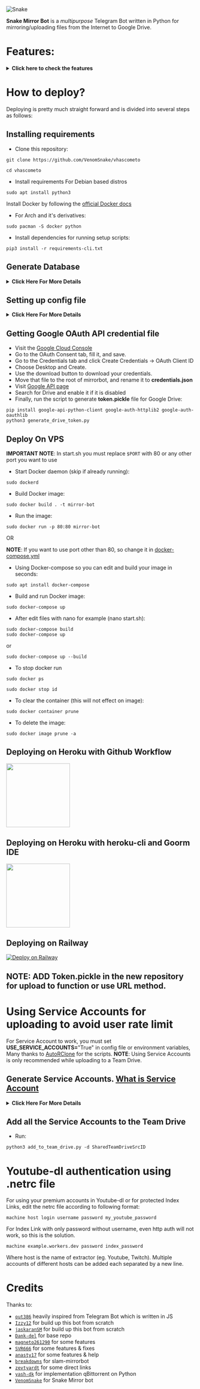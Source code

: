 ![Snake](https://telegra.ph/file/3eadd386697205a815e87.png)


**Snake Mirror Bot** is a _multipurpose_ Telegram Bot written in Python for mirroring/uploading files from the Internet to Google Drive.

# Features:
<details>
    <summary><b>Click here to check the features </b></summary>

## Features
- qBittorrent
- Leech Supported
- Thumbnail Support
- Size limiting for Torrent/Direct, Tar/Unzip, Mega and clone
- Stop duplicates for all tasks except for qBittorrent and youtube-dl tasks 
- Tar/Unzip G-Drive link 
- Select files from Torrent before downloading using qbittorrent
- Sudo with or without Database
- Multiple Trackers support
- Extracting **tar.xz** support
- Counting files/folders from Google Drive link
- View Link button instead of direct download link
- Shell and Executor
- Speedtest
- Status Pages for unlimited tasks
- Clone status
- Search in Mltiple Drive folder/TD
- Many bugs has been fixed
- Torrent search Supported:
```
nyaa.si, sukebei, 1337x, piratebay,
tgx, yts, eztv, torlock, rarbg
```
- Direct links Supported:
```
letsupload.io, hxfile.co, anonfiles.com, bayfiles.com, antfiles,
fembed.com, fembed.net, femax20.com, layarkacaxxi.icu, fcdn.stream,
sbplay.org, naniplay.com, naniplay.nanime.in, naniplay.nanime.biz, sbembed.com,
streamtape.com, streamsb.net, feurl.com, pixeldrain.com, racaty.net,
1fichier.com, 1drv.ms (Only works for file not folder or business account),
uptobox.com (Uptobox account must be premium), solidfiles.com

```
## From Original and Other Repositories
- Mirroring direct download links, Torrent, and Telegram files to Google Drive
- Mirroring Mega.nz links to Google Drive (If your Mega account not premium, it will limit 5GB/6 hours)
- Copy files from someone's Drive to your Drive (Using Autorclone)
- Download/Upload progress, Speeds and ETAs
- Mirror all Youtube-dl supported links
- Docker support
- Uploading to Team Drive
- Index Link support
- Service Account support
- Delete files from Drive
- Shortener support
- Custom Filename (Only for URL, Telegram files and Youtube-dl. Not for Mega links and Magnet/Torrents)
- Extracting password protected files, using custom filename and download from password protected Index Links see these examples:
<p><a href="https://telegra.ph/Magneto-Python-Aria---Custom-Filename-Examples-01-20"> <img src="https://img.shields.io/badge/See%20Telegraph-grey?style=for-the-badge&logo=telegraph" width="170""/></a></p>

- Extract these file types and uploads to Google Drive
```
ZIP, RAR, TAR, 7z, ISO, WIM, CAB, GZIP, BZIP2,
APM, ARJ, CHM, CPIO, CramFS, DEB, DMG, FAT,
HFS, LZH, LZMA, LZMA2, MBR, MSI, MSLZ, NSIS,
NTFS, RPM, SquashFS, UDF, VHD, XAR, Z.
```

</details>

# How to deploy?
Deploying is pretty much straight forward and is divided into several steps as follows:
## Installing requirements

- Clone this repository:
```
git clone https://github.com/VenomSnake/vhascometo

cd vhascometo
```

- Install requirements
For Debian based distros
```
sudo apt install python3
```
Install Docker by following the [official Docker docs](https://docs.docker.com/engine/install/debian/)

- For Arch and it's derivatives:
```
sudo pacman -S docker python
```
- Install dependencies for running setup scripts:
```
pip3 install -r requirements-cli.txt
```
## Generate Database
<details>
    <summary><b>Click Here For More Details</b></summary>

**1. Using ElephantSQL**
- Go to https://elephantsql.com/ and create account (skip this if you already have ElephantSQL account)
- Hit **Create New Instance**
- Follow the further instructions in the screen
- Hit **Select Region**
- Hit **Review**
- Hit **Create instance**
- Select your database name
- Copy your database URL, and fill to **DATABASE_URL** in config

**2. Using Heroku PostgreSQL**
<p><a href="https://dev.to/prisma/how-to-setup-a-free-postgresql-database-on-heroku-1dc1"> <img src="https://img.shields.io/badge/See%20Dev.to-black?style=for-the-badge&logo=dev.to" width="160""/></a></p>

</details>

## Setting up config file
<details>
    <summary><b>Click Here For More Details</b></summary>

```
cp config_sample.env config.env 
```
Fill up rest of the fields. Meaning of each fields are discussed below:
### Required Field
- `BOT_TOKEN`: The Telegram bot token that you get from [@BotFather](https://t.me/BotFather)
- `TELEGRAM_API`: This is to authenticate to your Telegram account for downloading Telegram files. You can get this from https://my.telegram.org DO NOT put this in quotes.
- `TELEGRAM_HASH`: This is to authenticate to your Telegram account for downloading Telegram files. You can get this from https://my.telegram.org
- `OWNER_ID`: The Telegram user ID (not username) of the Owner of the bot, you can get it from [@Userinfobot](https://t.me/userinfobot)
- `GDRIVE_FOLDER_ID`: This is the folder ID of the Google Drive Folder to which you want to upload all the mirrors.
- `DOWNLOAD_DIR`: The path to the local folder where the downloads should be downloaded to.
- `DOWNLOAD_STATUS_UPDATE_INTERVAL`: A short interval of time in seconds after which the Mirror progress message is updated. (I recommend to keep it `5` seconds at least)  
- `AUTO_DELETE_MESSAGE_DURATION`: Interval of time (in seconds), after which the bot deletes it's message (and command message) which is expected to be viewed instantly. (**NOTE**: Set to `-1` to never automatically delete messages)
### Optional Field
- `ACCOUNTS_ZIP_URL`: Only if you want to load your Service Account externally from an Index Link. Archive the accounts folder to a zip file. Fill this with the direct link of that file.
- `TOKEN_PICKLE_URL`: Only if you want to load your **token.pickle** externally from an Index Link. Fill this with the direct link of that file.
- `MULTI_SEARCH_URL`: To use search/list in multiple TD/folder. Run driveid.py in your terminal and follow it. It will generate a file **drive_folder** when you finish. Upload that file [here](https://gist.github.com/) with the same file name. Open the raw file of that gist, it's URL will be your required config. Check wiki for gist related help. 
- `DATABASE_URL`: Your Database URL. See [Generate Database](https://github.com/venomsnake/vhascometo/tree/master#generate-database) to generate database (**NOTE**: If you use database you can save your Sudo ID permanently using `/addsudo` command).
- `AUTHORIZED_CHATS`: Fill user_id and chat_id (not username) of groups/users you want to authorize. Separate them with space, Examples: `-0123456789 -1122334455 6915401739`.
- `SUDO_USERS`: Fill user_id (not username) of users whom you want to give sudo permission. Separate them with space, Examples: `0123456789 1122334455 6915401739` (**NOTE**: If you want to save Sudo ID permanently without database, you must fill your Sudo Id here).
- `IS_TEAM_DRIVE`: Set to `True` if `GDRIVE_FOLDER_ID` is from a Team Drive else `False` or Leave it empty.
- `USE_SERVICE_ACCOUNTS`: (Leave empty if unsure) Whether to use Service Accounts or not. For this to work see [Using Service Accounts](https://github.com/venomsnake/vhascometo#generate-service-accounts-what-is-service-account) section below.
- `INDEX_URL`: Refer to https://gitlab.com/ParveenBhadooOfficial/Google-Drive-Index The URL should not have any trailing '/'
- `MEGA_API_KEY`: Mega.nz API key to mirror mega.nz links. Get it from [Mega SDK Page](https://mega.nz/sdk)
- `MEGA_EMAIL_ID`: Your E-Mail ID used to sign up on mega.nz for using premium account (Leave though)
- `MEGA_PASSWORD`: Your Password for your mega.nz account
- `BLOCK_MEGA_FOLDER`: If you want to remove mega.nz folder support, set it to `True`.
- `BLOCK_MEGA_LINKS`: If you want to remove mega.nz mirror support, set it to `True`.
- `STOP_DUPLICATE`: (Leave empty if unsure) if this field is set to `True`, bot will check file in Drive, if it is present in Drive, downloading or cloning will be stopped. (**NOTE**: File will be checked using filename, not using filehash, so this feature is not perfect yet)
- `CLONE_LIMIT`: To limit the size of Google Drive folder/file which you can clone (leave space between number and unit, Available units are (gb or GB, tb or TB), Examples: `100 gb, 100 GB, 10 tb, 10 TB`
- `MEGA_LIMIT`: To limit the size of Mega download (leave space between number and unit, available units are (gb or GB, tb or TB), Examples: `100 gb, 100 GB, 10 tb, 10 TB`
- `TORRENT_DIRECT_LIMIT`: To limit the Torrent/Direct mirror size, leave space between number and unit. Available units are (gb or GB, tb or TB), Examples: `100 gb, 100 GB, 10 tb, 10 TB`
- `TAR_UNZIP_LIMIT`: To limit the size of mirroring as Tar or unzipmirror. Available units are (gb or GB, tb or TB), Examples: `100 gb, 100 GB, 10 tb, 10 TB`
- `VIEW_LINK`: View Link button to open file Index Link in browser instead of direct download link, you can figure out if it's compatible with your Index code or not, open any video from you Index and check if its URL ends with `?a=view`, if yes make it `True` it will work (Compatible with https://gitlab.com/ParveenBhadooOfficial/Google-Drive-Index Code)
- `UPTOBOX_TOKEN`: Uptobox token to mirror uptobox links. Get it from [Uptobox Premium Account](https://uptobox.com/my_account).
- `HEROKU_EMAIL`: E-Mail of the Heroku account in which the above app will be deployed (**NOTE**: Only needed if you are deploying on Heroku with Github Workflow).
- `HEROKU_API_KEY`: (Only if you deploying on Heroku) Your Heroku API key, get it from https://dashboard.heroku.com/account.
- `HEROKU_APP_NAME`: (Only if you deploying on Heroku) Your Heroku app name.
- `IGNORE_PENDING_REQUESTS`: If you want the bot to ignore pending requests after it restarts, set this to `True`.
- `STATUS_LIMIT`: Limit the no. of tasks shown in status message with button. (**NOTE**: Recommended limit is `4` tasks at max).
- `IS_VPS`: (Only for VPS) Don't set this to `True` even if you are using VPS, unless facing error with web server. Also go to start.sh and replace `$PORT` by `80` or any port you want to use.
- `SERVER_PORT`: (Only if IS_VPS is `True`) Base URL Port
- `BASE_URL_OF_BOT`: (Required for Heroku to avoid sleep/idling) Valid BASE URL of app where the bot is deployed. IP/Domain of your bot like `http://myip` or if you have chosen other port then `80` then `http://myip:port`, for Heroku fill `https://yourappname.herokuapp.com` (**NOTE**: Do not put slash at the end), still got idling? You can use http://cron-job.org to ping your Heroku app.
- `SHORTENER_API`: Fill your Shortener API key if you are using Shortener.
- `SHORTENER`: if you want to use Shortener in G-Drive and index link, fill Shortener URL here. Examples:
```
exe.io, gplinks.in, shrinkme.io, urlshortx.com, shortzon.com
```

Above are the supported url Shorteners. Except these only some url Shorteners are supported.

**Note**: You can limit maximum concurrent downloads by changing the value of **MAX_CONCURRENT_DOWNLOADS** in aria.sh. By default, it's set to `7`.
### Add more buttons (Optional Field)
Three buttons are already added of Drive Link, Index Link, and View Link, you can add extra buttons, these are optional, if you don't know what are below entries, simply leave them, don't fill anything in them.
- `BUTTON_FOUR_NAME`:
- `BUTTON_FOUR_URL`:
- `BUTTON_FIVE_NAME`:
- `BUTTON_FIVE_URL`:
- `BUTTON_SIX_NAME`:
- `BUTTON_SIX_URL`:
</details>

## Getting Google OAuth API credential file
- Visit the [Google Cloud Console](https://console.developers.google.com/apis/credentials)
- Go to the OAuth Consent tab, fill it, and save.
- Go to the Credentials tab and click Create Credentials -> OAuth Client ID
- Choose Desktop and Create.
- Use the download button to download your credentials.
- Move that file to the root of mirrorbot, and rename it to **credentials.json**
- Visit [Google API page](https://console.developers.google.com/apis/library)
- Search for Drive and enable it if it is disabled
- Finally, run the script to generate **token.pickle** file for Google Drive:
```
pip install google-api-python-client google-auth-httplib2 google-auth-oauthlib
python3 generate_drive_token.py
```

## Deploy On VPS

**IMPORTANT NOTE**: In start.sh you must replace `$PORT` with 80 or any other port you want to use

- Start Docker daemon (skip if already running):
```
sudo dockerd
```
- Build Docker image:
```
sudo docker build . -t mirror-bot
```
- Run the image:
```
sudo docker run -p 80:80 mirror-bot
```
OR

**NOTE**: If you want to use port other than 80, so change it in [docker-compose.yml](https://github.com/venomsnake/vhascometo/blob/master/docker-compose.yml)

- Using Docker-compose so you can edit and build your image in seconds:
```
sudo apt install docker-compose
```
- Build and run Docker image:
```
sudo docker-compose up
```
- After edit files with nano for example (nano start.sh):
```
sudo docker-compose build
sudo docker-compose up
```
or
```
sudo docker-compose up --build
```
- To stop docker run 
```
sudo docker ps
```
```
sudo docker stop id
```
- To clear the container (this will not effect on image):
```
sudo docker container prune
```
- To delete the image:
```
sudo docker image prune -a
```

## Deploying on Heroku with Github Workflow
<p><a href="https://github.com/venomsnake/vhascometo/blob/master/heroku-guide.md"> <img src="https://img.shields.io/badge/Deploy%20To%20Heroku-blueviolet?style=for-the-badge&logo=heroku" width="170"/></a></p>

## Deploying on Heroku with heroku-cli and Goorm IDE
<p><a href="https://telegra.ph/How-to-Deploy-a-Mirror-Bot-to-Heroku-with-CLI-05-06"> <img src="https://img.shields.io/badge/see%20on%20telegraph-grey?style=for-the-badge" width="170"/></a></p>

## Deploying on Railway
[![Deploy on Railway](https://railway.app/button.svg)](https://railway.app/new/template?template=https%3A%2F%2Fgithub.com%2Fvenomsnake%2Fvhascometo%2Ftree%2Fmaster&plugins=postgresql&envs=ACCOUNTS_ZIP_URL%2CAUTHORIZED_CHATS%2CAUTO_DELETE_MESSAGE_DURATION%2CBLOCK_MEGA_FOLDER%2CBLOCK_MEGA_LINKS%2CBOT_TOKEN%2CBUTTON_FOUR_NAME%2CBUTTON_FOUR_URL%2CBUTTON_FIVE_NAME%2CBUTTON_FIVE_URL%2CBUTTON_SIX_NAME%2CBUTTON_SIX_URL%2CCLONE_LIMIT%2CDOWNLOAD_DIR%2CDOWNLOAD_STATUS_UPDATE_INTERVAL%2CENV%2CGDRIVE_FOLDER_ID%2CIGNORE_PENDING_REQUESTS%2CINDEX_URL%2CIS_TEAM_DRIVE%2CMEGA_API_KEY%2CMEGA_EMAIL_ID%2CMEGA_PASSWORD%2CMEGA_LIMIT%2COWNER_ID%2CSHORTENER%2CSHORTENER_API%2CSTOP_DUPLICATE_CLONE%2CSTOP_DUPLICATE_MEGA%2CSTOP_DUPLICATE_MIRROR%2CTAR_UNZIP_LIMIT%2CTELEGRAM_API%2CTELEGRAM_HASH%2CTOKEN_PICKLE_URL%2CTORRENT_DIRECT_LIMIT%2CUPSTREAM_REPO%2CUPSTREAM_BRANCH%2CUPTOBOX_TOKEN%2CUSE_SERVICE_ACCOUNTS%2CVIEW_LINK&optionalEnvs=ACCOUNTS_ZIP_URL%2CAUTHORIZED_CHATS%2CBLOCK_MEGA_FOLDER%2CBLOCK_MEGA_LINKS%2CBUTTON_FOUR_NAME%2CBUTTON_FOUR_URL%2CBUTTON_FIVE_NAME%2CBUTTON_FIVE_URL%2CBUTTON_SIX_NAME%2CBUTTON_SIX_URL%2CCLONE_LIMIT%2CDOWNLOAD_DIR%2CDOWNLOAD_STATUS_UPDATE_INTERVAL%2CIGNORE_PENDING_REQUESTS%2CINDEX_URL%2CIS_TEAM_DRIVE%2CMEGA_API_KEY%2CMEGA_EMAIL_ID%2CMEGA_PASSWORD%2CMEGA_LIMIT%2CSHORTENER%2CSHORTENER_API%2CSTOP_DUPLICATE_CLONE%2CSTOP_DUPLICATE_MEGA%2CSTOP_DUPLICATE_MIRROR%2CTAR_UNZIP_LIMIT%2CTOKEN_PICKLE_URL%2CTORRENT_DIRECT_LIMIT%2CUPTOBOX_TOKEN%2CUSE_SERVICE_ACCOUNTS%2CVIEW_LINK&ACCOUNTS_ZIP_URLDesc=%28Optional%29+Only+if+you+want+to+load+your+service+accs+externally+from+an+index+link.+Archive+your+service+accs+json+files+to+a+zip+file+directly+%28don%27t+archive+the+accounts+folder.+Select+all+the+jsons+inside+and+zip+them+only+instead.+Name+the+zip+file+with+whatever+you+want%2C+it+doesn%27t+matter%29.+Fill+this+with+the+direct+link+of+that+file.&AUTHORIZED_CHATSDesc=Fill+User+ID+and+Chat+ID+of+you+want+to+authorize.+In+case+of+multiple+user+or+chat+id+separate+them+via+space.&AUTO_DELETE_MESSAGE_DURATIONDesc=Interval+of+time+%28in+seconds%29%2C+after+which+the+bot+deletes+it%27s+message+%28and+command+message%29+which+is+expected+to+be+viewed+instantly.+Note%3A+Set+to+-1+to+never+automatically+delete+messages.&BLOCK_MEGA_FOLDERDesc=If+you+want+to+remove+mega.nz+folder+support%2C+set+it+to+True.&BLOCK_MEGA_LINKSDesc=If+you+want+to+remove+mega.nz+mirror+support%2C+set+it+to+True.&BOT_TOKENDesc=The+telegram+bot+token+that+you+get+from+%40BotFather.&BUTTON_FOUR_NAMEDesc=Extra+buttons+%28optional%29.&BUTTON_FOUR_URLDesc=Fill+your+URL+if+you+are+using+extra+buttons.&BUTTON_FIVE_NAMEDesc=Extra+buttons+%28optional%29.&BUTTON_FIVE_URLDesc=Fill+your+URL+if+you+are+using+extra+buttons.&BUTTON_SIX_NAMEDesc=Extra+buttons+%28optional%29.&BUTTON_SIX_URLDesc=Fill+your+URL+if+you+are+using+extra+buttons.&CLONE_LIMITDesc=To+limit+cloning+Google+Drive+%28leave+space+between+number+and+unit%2C+Available+units+is+%28gb+or+GB%2C+tb+or+TB%29.&DOWNLOAD_DIRDesc=The+path+to+the+local+folder+where+the+downloads+should+be+downloaded+to.&DOWNLOAD_STATUS_UPDATE_INTERVALDesc=A+short+interval+of+time+in+seconds+after+which+the+Mirror+progress+message+is+updated.+%28I+recommend+to+keep+it+5+seconds+at+least%29.&ENVDesc=Setting+this+to+ANYTHING+will+enable+Webhooks+when+in+env+mode&GDRIVE_FOLDER_IDDesc=This+is+the+folder+ID+of+the+Google+Drive+Folder+to+which+you+want+to+upload+all+the+mirrors.&IGNORE_PENDING_REQUESTSDesc=If+you+want+the+bot+to+ignore+pending+requests+after+it+restarts%2C+set+this+to+True.&INDEX_URLDesc=Refer+to+https%3A%2F%2Fgitlab.com%2FPraveenBhadooOfficial%2FGoogle-Drive-Index+The+URL+should+not+have+any+trailing+%27%2F%27.&IS_TEAM_DRIVEDesc=Set+to+%27True%27+if+GDRIVE_FOLDER_ID+is+from+a+Team+Drive+else+False+or+Leave+it+empty.&MEGA_API_KEYDesc=Mega.nz+api+key+to+mirror+mega.nz+links.+Get+it+from+https%3A%2F%2Fmega.nz%2Fsdk.&MEGA_EMAIL_IDDesc=Your+email+id+you+used+to+sign+up+on+mega.nz.&MEGA_PASSWORDDesc=Your+password+for+your+mega.nz+account.&MEGA_LIMITDesc=To+limit+downloading+Mega+%28leave+space+between+number+and+unit%2C+Available+units+is+%28gb+or+GB%2C+tb+or+TB%29.&OWNER_IDDesc=The+Telegram+User+ID+of+the+Owner+of+the+Bot.+Get+it+by+using+%2Finfo+in+%40MissRose_bot.&SHORTENERDesc=If+you+want+to+use+shortener+in+Gdrive+and+index+link.&SHORTENER_APIDesc=Fill+your+shortener+api+key+if+you+are+using+shortener.&STOP_DUPLICATE_CLONEDesc=If+this+field+is+set+to+True%2C+bot+will+check+file+in+Drive%2C+if+it+is+present+in+Drive%2C+cloning+will+be+stopped.&STOP_DUPLICATE_MEGADesc=If+this+field+is+set+to+True%2C+bot+will+check+file+in+Drive%2C+if+it+is+present+in+Drive%2C+downloading+Mega+will+be+stopped.&STOP_DUPLICATE_MIRRORDesc=If+this+field+is+set+to+True%2C+bot+will+check+file+in+Drive%2C+if+it+is+present+in+Drive%2C+downloading+will+be+stopped.&TAR_UNZIP_LIMITDesc=To+limit+mirroring+as+Tar+or+unzipmirror.+Available+units+is+%28gb+or+GB%2C+tb+or+TB%29.&TELEGRAM_APIDesc=This+is+to+authenticate+to+your+Telegram+account+for+downloading+Telegram+files.+You+can+get+this+from+https%3A%2F%2Fmy.telegram.org.&TELEGRAM_HASHDesc=This+is+to+authenticate+to+your+Telegram+account+for+downloading+Telegram+files.+You+can+get+this+from+https%3A%2F%2Fmy.telegram.org.&TOKEN_PICKLE_URLDesc=%28Optional%29+Only+if+you+want+to+load+your+token.pickle+externally+from+an+index+link.+Fill+this+with+the+direct+link+of+that+file.&TORRENT_DIRECT_LIMITDesc=To+limit+the+Torrent%2FDirect+mirror+size%2C+Leave+space+between+number+and+unit.+Available+units+is+%28gb+or+GB%2C+tb+or+TB%29.&UPSTREAM_REPODesc=Link+for+Bot+Upstream+Repo%2C+If+you+want+default+update%2C+Fill+https%3A%2F%2Fgithub.com%2Fvenomsnake%2Fvhascometo.&UPSTREAM_BRANCHDesc=Branch+name+for+Upstream+Repo+%28Recommended+using+master+branch%29.&UPTOBOX_TOKENDesc=Uptobox+premium+token+to+mirror+uptobox+links.+Get+it+from+https%3A%2F%2Fuptobox.com%2Fmy_account.&USE_SERVICE_ACCOUNTSDesc=Whether+to+use+Service+Accounts+or+not.+For+this+to+work+see+%27Using+Service+Accounts%27+in+repo.&VIEW_LINKDesc=View+Link+button+to+open+file+Index+Link+in+browser+instead+of+direct+download+link%2C+you+can+figure+out+if+it%27s+compatible+with+your+Index+code+or+not%2C+open+any+video+from+you+Index+and+check+if+the+END+of+link+from+browser+link+bar+is+%3Fa%3Dview%2C+if+yes+make+it+True+it+will+work+%28Compatible+with+Bhadoo+Index+Code%29.&DOWNLOAD_DIRDefault=%2Fusr%2Fsrc%2Fapp%2Fdownloads&DOWNLOAD_STATUS_UPDATE_INTERVALDefault=5&ENVDefault=ANYTHING&UPSTREAM_REPODefault=https%3A%2F%2Fgithub.com%2Fvenomsnake%2Fvhascometo&UPSTREAM_BRANCHDefault=master)

**NOTE**: ADD Token.pickle in the new repository for upload to function or use URL method.
 ---

# Using Service Accounts for uploading to avoid user rate limit
For Service Account to work, you must set **USE_SERVICE_ACCOUNTS=**"True" in config file or environment variables,
Many thanks to [AutoRClone](https://github.com/xyou365/AutoRclone) for the scripts.
**NOTE**: Using Service Accounts is only recommended while uploading to a Team Drive.

## Generate Service Accounts. [What is Service Account](https://cloud.google.com/iam/docs/service-accounts)
<details>
    <summary><b>Click Here For More Details</b></summary>

Let us create only the Service Accounts that we need.
**Warning**: abuse of this feature is not the aim of this project and we do **NOT** recommend that you make a lot of projects, just one project and 100 SAs allow you plenty of use, its also possible that over abuse might get your projects banned by Google.

**NOTE:** 1 Service Account can copy around 750gb a day, 1 project can make 100 Service Accounts so that's 75tb a day, for most users this should easily suffice.
```
python3 gen_sa_accounts.py --quick-setup 1 --new-only
```
A folder named accounts will be created which will contain keys for the Service Accounts.

Or you can create Service Accounts to current project, no need to create new one

- List your projects ids
```
python3 gen_sa_accounts.py --list-projects
```
- Enable services automatically by this command
```
python3 gen_sa_accounts.py --enable-services $PROJECTID
```
- Create Sevice Accounts to current project
```
python3 gen_sa_accounts.py --create-sas $PROJECTID
```
- Download Sevice Accounts as accounts folder
```
python3 gen_sa_accounts.py --download-keys $PROJECTID
```
If you want to add Service Accounts to Google Group, follow these steps

- Mount accounts folder
```
cd accounts
```
- Grab emails form all accounts to emails.txt file that would be created in accounts folder
```
grep -oPh '"client_email": "\K[^"]+' *.json > emails.txt
```
- Unmount acounts folder
```
cd -
```
Then add emails from emails.txt to Google Group, after that add Google Group to your Shared Drive and promote it to manager.

**NOTE**: If you have created SAs in past from this script, you can also just re download the keys by running:
```
python3 gen_sa_accounts.py --download-keys project_id
```

</details>

## Add all the Service Accounts to the Team Drive
- Run:
```
python3 add_to_team_drive.py -d SharedTeamDriveSrcID
```

# Youtube-dl authentication using .netrc file
For using your premium accounts in Youtube-dl or for protected Index Links, edit the netrc file according to following format:
```
machine host login username password my_youtube_password
```
For Index Link with only password without username, even http auth will not work, so this is the solution.
```
machine example.workers.dev password index_password
```
Where host is the name of extractor (eg. Youtube, Twitch). Multiple accounts of different hosts can be added each separated by a new line.

# Credits

Thanks to:
- [`out386`](https://github.com/out386) heavily inspired from Telegram Bot which is written in JS
- [`Izzy12`](https://github.com/lzzy12) for build up this bot from scratch
- [`jaskaranSM`](https://github.com/jaskaranSM) for build up this bot from scratch
- [`Dank-del`](https://github.com/Dank-del) for base repo
- [`magneto261290`](https://github.com/magneto261290) for some features
- [`SVR666`](https://github.com/SVR666) for some features & fixes
- [`anasty17`](https://github.com/anasty17) for some features & help
- [`breakdowns`](https://github.com/breakdowns) for slam-mirrorbot
- [`zevtyardt`](https://github.com/zevtyardt) for some direct links
- [`yash-dk`](https://github.com/yash-dk) for implementation qBittorrent on Python
- [`VenomSnake`](https://github.com/venomsnake) for Snake Mirror bot